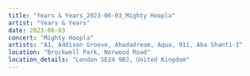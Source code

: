 ```yaml
---
title: "Years & Years_2023-06-03_Mighty Hoopla"
artist: "Years & Years"
date: 2023-06-03
concert: "Mighty Hoopla"
artists: "A1, Addison Groove, Ahadadream, Aqua, 911, Aba Shanti-I"
location: "Brockwell Park, Norwood Road"
location_details: "London SE24 9BJ, United Kingdom"
---
```


